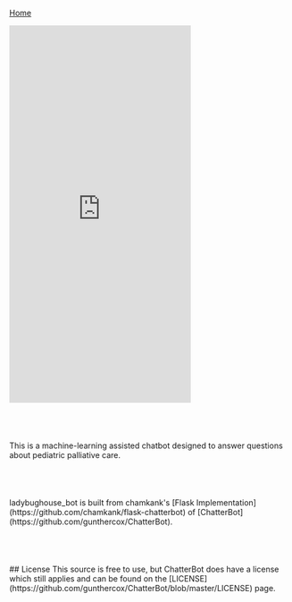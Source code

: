 [Home](https://milesccoleman.com)

<iframe id="bot-window" frameBorder="0" src="https://ladybug-bot.herokuapp.com/#bot-container" height="675" width="325"></iframe>
<br>
<br>
<br>
<br>
<br>
This is a machine-learning assisted chatbot designed to answer questions about pediatric palliative care. 
<br>
<br>
<br>
<br>
<br>
ladybughouse_bot is built from chamkank's [Flask Implementation](https://github.com/chamkank/flask-chatterbot) of [ChatterBot](https://github.com/gunthercox/ChatterBot). 
<br>
<br>
<br>
<br>
<br>
## License
This source is free to use, but ChatterBot does have a license which still applies and can be found on the [LICENSE](https://github.com/gunthercox/ChatterBot/blob/master/LICENSE) page.
<br>
<br>
<br>
<br>
<br>
